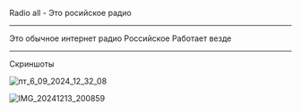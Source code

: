 
Radio all - Это росийское радио 
_______________________________________________________________
Это обычное интернет радио Российское Работает везде 

_______________________________________________________________
Скриншоты 


![пт_6_09_2024_12_32_08](https://github.com/user-attachments/assets/2cbe3218-250a-41bc-b7be-e0af21bd816e)

![IMG_20241213_200859](https://github.com/user-attachments/assets/1d63687a-e21d-43a4-9f2f-49606d57cae7)


